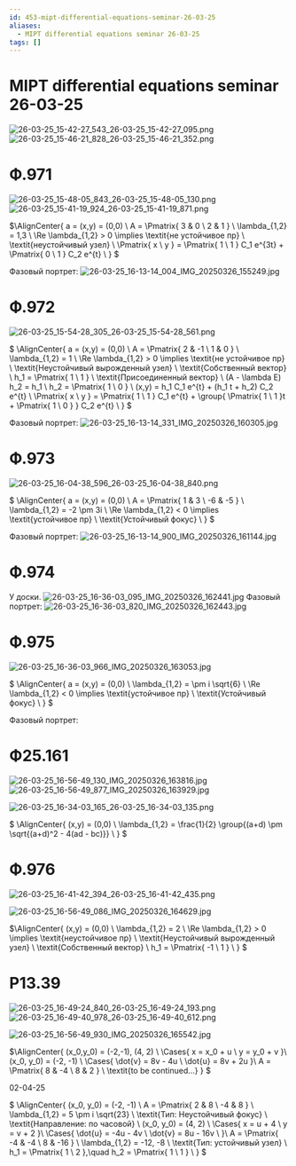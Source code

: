 ```yaml
---
id: 453-mipt-differential-equations-seminar-26-03-25
aliases:
  - MIPT differential equations seminar 26-03-25
tags: []
---
```


# MIPT differential equations seminar 26-03-25

![26-03-25_15-42-27_543_26-03-25_15-42-27_095.png](assets/imgs/26-03-25_15-42-27_543_26-03-25_15-42-27_095.png)
![26-03-25_15-46-21_828_26-03-25_15-46-21_352.png](assets/imgs/26-03-25_15-46-21_828_26-03-25_15-46-21_352.png)

# Ф.971

![26-03-25_15-48-05_843_26-03-25_15-48-05_130.png](assets/imgs/26-03-25_15-48-05_843_26-03-25_15-48-05_130.png)
![26-03-25_15-41-19_924_26-03-25_15-41-19_871.png](assets/imgs/26-03-25_15-41-19_924_26-03-25_15-41-19_871.png)

$\AlignCenter{
a = (x,y) = (0,0) \\
A = \Pmatrix{
3 & 0 \\
2 & 1
} \\
\lambda_{1,2} = 1,3 \\
\Re \lambda_{1,2} > 0 \implies \textit{не устойчивое пр} \\
\textit{неустойчивый узел} \\
\Pmatrix{
x \\ y
} = \Pmatrix{
1 \\ 1
} C_1 e^{3t} + \Pmatrix{
0 \\ 1
} C_2 e^{t} \\
}
$

Фазовый портрет:
![26-03-25_16-13-14_004_IMG_20250326_155249.jpg](assets/imgs/26-03-25_16-13-14_004_IMG_20250326_155249.jpg)

# Ф.972

![26-03-25_15-54-28_305_26-03-25_15-54-28_561.png](assets/imgs/26-03-25_15-54-28_305_26-03-25_15-54-28_561.png)

$
\AlignCenter{
a = (x,y) = (0,0) \\
A = \Pmatrix{
2 & -1 \\
1 & 0
} \\
\lambda_{1,2} = 1 \\
\Re \lambda_{1,2} > 0 \implies \textit{не устойчивое пр} \\
\textit{Неустойчивый вырожденный узел} \\
\textit{Собственный вектор} \\
h_1 = \Pmatrix{
1 \\ 1
} \\
\textit{Присоединенный вектор} \\
(A - \lambda E) h_2 = h_1 \\
h_2 = \Pmatrix{
1 \\ 0
} \\
(x,y) = h_1 C_1 e^{t} + (h_1 t + h_2) C_2 e^{t} \\
\Pmatrix{
x \\ y
} = \Pmatrix{
1 \\ 1
} C_1 e^{t} +
\group{
\Pmatrix{
1 \\ 1
}t +
\Pmatrix{
1 \\ 0
}
} C_2 e^{t} \\
}
$

Фазовый портрет:
![26-03-25_16-13-14_331_IMG_20250326_160305.jpg](assets/imgs/26-03-25_16-13-14_331_IMG_20250326_160305.jpg)

# Ф.973

![26-03-25_16-04-38_596_26-03-25_16-04-38_840.png](assets/imgs/26-03-25_16-04-38_596_26-03-25_16-04-38_840.png)

$
\AlignCenter{
a = (x,y) = (0,0) \\
A = \Pmatrix{
1 & 3 \\
-6 & -5
} \\
\lambda_{1,2} = -2 \pm 3i \\
\Re \lambda_{1,2} < 0 \implies \textit{устойчивое пр} \\
\textit{Устойчивый фокус} \\
}
$

Фазовый портрет:
![26-03-25_16-13-14_900_IMG_20250326_161144.jpg](assets/imgs/26-03-25_16-13-14_900_IMG_20250326_161144.jpg)

# Ф.974

У доски.
![26-03-25_16-36-03_095_IMG_20250326_162441.jpg](assets/imgs/26-03-25_16-36-03_095_IMG_20250326_162441.jpg)
Фазовый портрет:
![26-03-25_16-36-03_820_IMG_20250326_162443.jpg](assets/imgs/26-03-25_16-36-03_820_IMG_20250326_162443.jpg)

# Ф.975

![26-03-25_16-36-03_966_IMG_20250326_163053.jpg](assets/imgs/26-03-25_16-36-03_966_IMG_20250326_163053.jpg)

$
\AlignCenter{
a = (x,y) = (0,0) \\
\lambda_{1,2} = \pm i \sqrt{6} \\
\Re \lambda_{1,2} < 0 \implies \textit{устойчивое пр} \\
\textit{Устойчивый фокус} \\
}
$

Фазовый портрет:

# Ф25.161

![26-03-25_16-56-49_130_IMG_20250326_163816.jpg](assets/imgs/26-03-25_16-56-49_130_IMG_20250326_163816.jpg)
![26-03-25_16-56-49_877_IMG_20250326_163929.jpg](assets/imgs/26-03-25_16-56-49_877_IMG_20250326_163929.jpg)

![26-03-25_16-34-03_165_26-03-25_16-34-03_135.png](assets/imgs/26-03-25_16-34-03_165_26-03-25_16-34-03_135.png)

$
\AlignCenter{
(x,y) = (0,0) \\
\lambda_{1,2} = \frac{1}{2} \group{(a+d) \pm \sqrt{(a+d)^2 - 4(ad - bc)}} \\
}
$

# Ф.976

![26-03-25_16-41-42_394_26-03-25_16-41-42_435.png](assets/imgs/26-03-25_16-41-42_394_26-03-25_16-41-42_435.png)

![26-03-25_16-56-49_086_IMG_20250326_164629.jpg](assets/imgs/26-03-25_16-56-49_086_IMG_20250326_164629.jpg)

$\AlignCenter{
(x,y) = (0,0) \\
\lambda_{1,2} = 2 \\
\Re \lambda_{1,2} > 0 \implies \textit{неустойчивое пр} \\
\textit{Неустойчивый вырожденный узел} \\
\textit{Собственный вектор} \\
h_1 = \Pmatrix{
-1 \\ 1
} \\
}
$

# Р13.39

![26-03-25_16-49-24_840_26-03-25_16-49-24_193.png](assets/imgs/26-03-25_16-49-24_840_26-03-25_16-49-24_193.png)
![26-03-25_16-49-40_978_26-03-25_16-49-40_612.png](assets/imgs/26-03-25_16-49-40_978_26-03-25_16-49-40_612.png)

![26-03-25_16-56-49_930_IMG_20250326_165542.jpg](assets/imgs/26-03-25_16-56-49_930_IMG_20250326_165542.jpg)

$\AlignCenter{
(x_0,y_0) = (-2,-1), (4, 2) \\
\Cases{
x = x_0 + u \\
y = y_0 + v
}\\
(x_0, y_0) = (-2, -1) \\
\Cases{
\dot{v} = 8v - 4u \\
\dot{u} = 8v + 2u
}\\
A = \Pmatrix{
8 & -4 \\
8 & 2
} \\
\textit{to be continued...}
}
$

02-04-25

$
\AlignCenter{
(x_0, y_0) = (-2, -1) \\
A = \Pmatrix{
2 & 8 \\
-4 & 8
} \\
\lambda_{1,2} = 5 \pm i \sqrt{23} \\
\textit{Тип: Неустойчивый фокус} \\
\textit{Направление: по часовой} \\
(x_0, y_0) = (4, 2) \\
\Cases{
x = u + 4 \\
y = v + 2
}\\
\Cases{
\dot{u} = -4u - 4v \\
\dot{v} = 8u - 16v \\
}\\
A = \Pmatrix{
-4 & -4 \\
8 & -16
} \\
\lambda_{1,2} = -12, -8 \\
\textit{Тип: устойчивый узел} \\
h_1 = \Pmatrix{
1 \\ 2
},\quad
h_2 = \Pmatrix{
1 \\ 1
} \\
}
$
